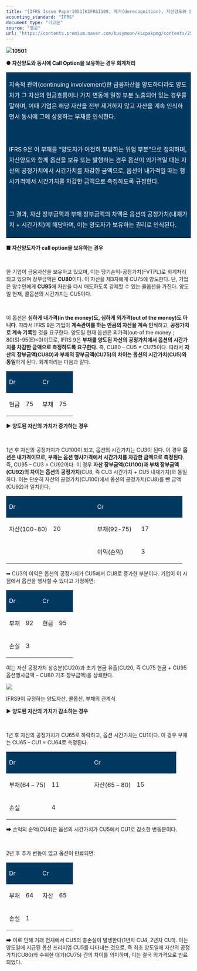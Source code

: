 ```yaml
---
title: "[IFRS Issue Paper1051]KIFRS1109, 제거(derecognition), 자산양도와 동시에 Call Option을 보유하는 경우 회계처리"
acounting_standard: "IFRS"
document_type: "기고문"
source: "엘곰"
url: "https://contents.premium.naver.com/busymoon/kicpakpmg/contents/250821185226515ck"
---
```

![](https://n2.news.naver.com/l.gif?type=content)**10501**

**● 자산양도와 동시에 Call Option을 보유하는 경우 회계처리**

<table style=""><tbody><tr><td colspan="3" rowspan="1" style="width: 100.0%; height: 129.0px;  background-color: #003960;"><div><p style="line-height:1.8;"><span style="color:#ffffff;">지속적 관여(continuing involvement)란 금융자산을 양도하더라도 양도자가 그 자산의 현금흐름이나 가치 변동에 일정 부분 노출되어 있는 경우를 말하며, 이때 기업은 해당 자산을 전부 제거하지 않고 자산을 계속 인식하면서 동시에 그에 상응하는 부채를 인식한다.</span></p></div><div><p style="line-height:1.8;"><span style="color:#ffffff;">​</span></p></div><div><p style="line-height:1.8;"><span style="color:#ffffff;">IFRS 9은 이 부채를 “양도자가 여전히 부담하는 위험 부분”으로 정의하며, 자산양도와 함께 옵션을 보유 또는 발행하는 경우 옵션이 외가격일 때는 자산의 공정가치에서 시간가치를 차감한 금액으로, 옵션이 내가격일 때는 행사가격에서 시간가치를 차감한 금액으로 측정하도록 규정한다.</span></p></div><div><p style="line-height:1.8;"><span style="color:#ffffff;">​</span></p></div><div><p style="line-height:1.8;"><span style="color:#ffffff;">그 결과, 자산 장부금액과 부채 장부금액의 차액은 옵션의 공정가치(내재가치 + 시간가치)에 해당하며, 이는 양도자가 보유하는 권리로 인식된다.</span></p></div></td></tr></tbody></table>

**■ 자산양도자가 call option을 보유하는 경우**

​

한 기업이 금융자산을 보유하고 있으며, 이는 당기손익-공정가치(FVTPL)로 회계처리되고 있으며 장부금액은 **CU80**이다. 이 자산을 제3자에게 CU75에 양도한다. 단, 기업은 양수인에게 **CU95**에 자산을 다시 매도하도록 강제할 수 있는 콜옵션을 가진다. 양도일 현재, 콜옵션의 시간가치는 CU5이다.

​

이 옵션은 **심하게 내가격(in the money)도, 심하게 외가격(out of the money)도 아니다**. 따라서 IFRS 9은 기업이 **계속관여를 하는 만큼의 자산을 계속 인식**하고, **공정가치로 계속 기록**할 것을 요구한다. 양도일 현재 옵션은 외가격(out-of the money ; 80(S)-95(E)<0)이므로, IFRS 9은 **부채를 양도된 자산의 공정가치에서 옵션의 시간가치를 차감한 금액으로 측정하도록 요구한다.** 즉, CU80 – CU5 = CU75이다. 따라서 **자산의 장부금액(CU80)과 부채의 장부금액(CU75)의 차이는 옵션의 시간가치(CU5)와 동일**하게 된다. 회계처리는 다음과 같다.

<table style=""><tbody><tr><td colspan="1" rowspan="1" style="width: 25.0%; height: 43.0px;  background-color: #003960;"><div><p style=""><span style="color:#ffffff;">Dr</span></p></div></td><td colspan="1" rowspan="1" style="width: 25.0%; height: 43.0px;  background-color: #003960;"><div><p style=""><span style="color:#ffffff;">​</span></p></div></td><td colspan="1" rowspan="1" style="width: 25.0%; height: 43.0px;  background-color: #003960;"><div><p style=""><span style="color:#ffffff;">Cr</span></p></div></td><td colspan="1" rowspan="1" style="width: 25.0%; height: 43.0px;  background-color: #003960;"><div><p style=""><span style="color:#ffffff;">​</span></p></div></td></tr><tr><td colspan="1" rowspan="1" style="width: 25.0%; height: 43.0px;  "><div><p style=""><span style="">현금</span></p></div></td><td colspan="1" rowspan="1" style="width: 25.0%; height: 43.0px;  "><div><p style=""><span style="">75</span></p></div></td><td colspan="1" rowspan="1" style="width: 25.0%; height: 43.0px;  "><div><p style=""><span style="">부채</span></p></div></td><td colspan="1" rowspan="1" style="width: 25.0%; height: 43.0px;  "><div><p style=""><span style="">75</span></p></div></td></tr></tbody></table>

**▶ 양도된 자산의 가치가 증가하는 경우**

**​**

1년 후 자산의 공정가치가 CU100이 되고, 옵션의 시간가치는 CU3이 된다. 이 경우 **옵션은 내가격이므로, 부채는 옵션 행사가격에서 시간가치를 차감한 금액으로 측정된다**. 즉, CU95 – CU3 = CU92이다. 이 경우 **자산 장부금액(CU100)과 부채 장부금액(CU92)의 차이는 옵션의 공정가치**(CU8, 즉 CU3 시간가치 + CU5 내재가치)와 동일하다. 이는 단순히 자산의 공정가치(CU100)에서 옵션의 공정가치(CU8)를 뺀 금액(CU92)과 일치한다.

<table style=""><tbody><tr><td colspan="1" rowspan="1" style="width: 25.0%; height: 43.0px;  background-color: #003960;"><div><p style=""><span style="color:#ffffff;">Dr</span></p></div></td><td colspan="1" rowspan="1" style="width: 25.0%; height: 43.0px;  background-color: #003960;"><div><p style=""><span style="color:#ffffff;">​</span></p></div></td><td colspan="1" rowspan="1" style="width: 25.0%; height: 43.0px;  background-color: #003960;"><div><p style=""><span style="color:#ffffff;">Cr</span></p></div></td><td colspan="1" rowspan="1" style="width: 25.0%; height: 43.0px;  background-color: #003960;"><div><p style=""><span style="color:#ffffff;">​</span></p></div></td></tr><tr><td colspan="1" rowspan="1" style="width: 25.0%; height: 21.5px;  "><div><p style=""><span style="">자산(100-80)</span></p></div></td><td colspan="1" rowspan="1" style="width: 25.0%; height: 21.5px;  "><div><p style=""><span style="">20</span></p></div></td><td colspan="1" rowspan="1" style="width: 25.0%; height: 21.5px;  "><div><p style=""><span style="">부채(92-75)</span></p></div></td><td colspan="1" rowspan="1" style="width: 25.0%; height: 21.5px;  "><div><p style=""><span style="">17</span></p></div></td></tr><tr><td colspan="1" rowspan="1" style="width: 25.0%; height: 21.5px;  "></td><td colspan="1" rowspan="1" style="width: 25.0%; height: 21.5px;  "></td><td colspan="1" rowspan="1" style="width: 25.0%; height: 21.5px;  "><div><p style=""><span style="">이익(손익)</span></p></div></td><td colspan="1" rowspan="1" style="width: 25.0%; height: 21.5px;  "><div><p style=""><span style="">3</span></p></div></td></tr></tbody></table>

➡ CU3의 이익은 옵션의 공정가치가 CU5에서 CU8로 증가한 부분이다. 기업이 이 시점에서 옵션을 행사할 수 있다고 가정하면:

<table style=""><tbody><tr><td colspan="1" rowspan="1" style="width: 25.0%; height: 43.0px;  background-color: #003960;"><div><p style=""><span style="color:#ffffff;">Dr</span></p></div></td><td colspan="1" rowspan="1" style="width: 25.0%; height: 43.0px;  background-color: #003960;"><div><p style=""><span style="color:#ffffff;">​</span></p></div></td><td colspan="1" rowspan="1" style="width: 25.0%; height: 43.0px;  background-color: #003960;"><div><p style=""><span style="color:#ffffff;">Cr</span></p></div></td><td colspan="1" rowspan="1" style="width: 25.0%; height: 43.0px;  background-color: #003960;"><div><p style=""><span style="color:#ffffff;">​</span></p></div></td></tr><tr><td colspan="1" rowspan="1" style="width: 25.0%; height: 21.5px;  "><div><p style=""><span style="">부채</span></p></div></td><td colspan="1" rowspan="1" style="width: 25.0%; height: 21.5px;  "><div><p style=""><span style="">92</span></p></div></td><td colspan="1" rowspan="1" style="width: 25.0%; height: 21.5px;  "><div><p style=""><span style="">현금</span></p></div></td><td colspan="1" rowspan="1" style="width: 25.0%; height: 21.5px;  "><div><p style=""><span style="">95</span></p></div></td></tr><tr><td colspan="1" rowspan="1" style="width: 25.0%; height: 21.5px;  "><div><p style=""><span style="">손실</span></p></div></td><td colspan="1" rowspan="1" style="width: 25.0%; height: 21.5px;  "><div><p style=""><span style="">3</span></p></div></td><td colspan="1" rowspan="1" style="width: 25.0%; height: 21.5px;  "></td><td colspan="1" rowspan="1" style="width: 25.0%; height: 21.5px;  "><div><p style=""><span style="">​</span></p></div></td></tr></tbody></table>

이는 자산 공정가치 상승분(CU20)과 초기 현금 유출(CU20, 즉 CU75 현금 + CU95 옵션행사금액 – CU80 기초 장부금액)을 상쇄한다.

![](https://scs-phinf.pstatic.net/MjAyNTA4MjFfMjEw/MDAxNzU1NzY3OTg1NDI4.CNopR3-2OjQUBPqDBqQe8XkbfyJgz3x_th1-1_lecNYg.5jP4NfNefHe2UAsuXHy5B4oJjEuwOMTQ7G6Ifq6T35Mg.PNG/image.png?type=w800)

IFRS9이 규정하는 양도자산, 콜옵션, 부채의 관계식

**▶ 양도된 자산의 가치가 감소하는 경우**

**​**

1년 후 자산의 공정가치가 CU65로 하락하고, 옵션 시간가치는 CU1이다. 이 경우 부채는 CU65 – CU1 = CU64로 측정된다.

<table style=""><tbody><tr><td colspan="1" rowspan="1" style="width: 25.0%; height: 43.0px;  background-color: #003960;"><div><p style=""><span style="color:#ffffff;">Dr</span></p></div></td><td colspan="1" rowspan="1" style="width: 25.0%; height: 43.0px;  background-color: #003960;"><div><p style=""><span style="color:#ffffff;">​</span></p></div></td><td colspan="1" rowspan="1" style="width: 25.0%; height: 43.0px;  background-color: #003960;"><div><p style=""><span style="color:#ffffff;">Cr</span></p></div></td><td colspan="1" rowspan="1" style="width: 25.0%; height: 43.0px;  background-color: #003960;"><div><p style=""><span style="color:#ffffff;">​</span></p></div></td></tr><tr><td colspan="1" rowspan="1" style="width: 25.0%; height: 21.5px;  "><div><p style=""><span style="">부채(64 – 75)</span></p></div></td><td colspan="1" rowspan="1" style="width: 25.0%; height: 21.5px;  "><div><p style=""><span style="">11</span></p></div></td><td colspan="1" rowspan="1" style="width: 25.0%; height: 21.5px;  "><div><p style=""><span style="">자산(65 – 80)</span></p></div></td><td colspan="1" rowspan="1" style="width: 25.0%; height: 21.5px;  "><div><p style=""><span style="">15</span></p></div></td></tr><tr><td colspan="1" rowspan="1" style="width: 25.0%; height: 21.5px;  "><div><p style=""><span style="">손실</span></p></div></td><td colspan="1" rowspan="1" style="width: 25.0%; height: 21.5px;  "><div><p style=""><span style="">4</span></p></div></td><td colspan="1" rowspan="1" style="width: 25.0%; height: 21.5px;  "></td><td colspan="1" rowspan="1" style="width: 25.0%; height: 21.5px;  "><div><p style=""><span style="">​</span></p></div></td></tr></tbody></table>

➡ 손익의 순액(CU4)은 옵션의 시간가치가 CU5에서 CU1로 감소한 변동분이다.

​

2년 후 추가 변동이 없고 옵션이 만료되면:

<table style=""><tbody><tr><td colspan="1" rowspan="1" style="width: 25.0%; height: 43.0px;  background-color: #003960;"><div><p style=""><span style="color:#ffffff;">Dr</span></p></div></td><td colspan="1" rowspan="1" style="width: 25.0%; height: 43.0px;  background-color: #003960;"><div><p style=""><span style="color:#ffffff;">​</span></p></div></td><td colspan="1" rowspan="1" style="width: 25.0%; height: 43.0px;  background-color: #003960;"><div><p style=""><span style="color:#ffffff;">Cr</span></p></div></td><td colspan="1" rowspan="1" style="width: 25.0%; height: 43.0px;  background-color: #003960;"><div><p style=""><span style="color:#ffffff;">​</span></p></div></td></tr><tr><td colspan="1" rowspan="1" style="width: 25.0%; height: 21.5px;  "><div><p style=""><span style="">부채</span></p></div></td><td colspan="1" rowspan="1" style="width: 25.0%; height: 21.5px;  "><div><p style=""><span style="">64</span></p></div></td><td colspan="1" rowspan="1" style="width: 25.0%; height: 21.5px;  "><div><p style=""><span style="">자산</span></p></div></td><td colspan="1" rowspan="1" style="width: 25.0%; height: 21.5px;  "><div><p style=""><span style="">65</span></p></div></td></tr><tr><td colspan="1" rowspan="1" style="width: 25.0%; height: 21.5px;  "><div><p style=""><span style="">손실</span></p></div></td><td colspan="1" rowspan="1" style="width: 25.0%; height: 21.5px;  "><div><p style=""><span style="">1</span></p></div></td><td colspan="1" rowspan="1" style="width: 25.0%; height: 21.5px;  "></td><td colspan="1" rowspan="1" style="width: 25.0%; height: 21.5px;  "></td></tr></tbody></table>

➡ 이로 인해 거래 전체에서 CU5의 총손실이 발생한다(1년차 CU4, 2년차 CU1). 이는 양도일에 지급된 옵션 프리미엄 CU5를 나타내는 것으로, 즉 최초 양도일에 자산의 공정가치(CU80)와 수취한 대가(CU75) 간의 차이를 의미하며, 이는 결국 외가격으로 만료되었다.